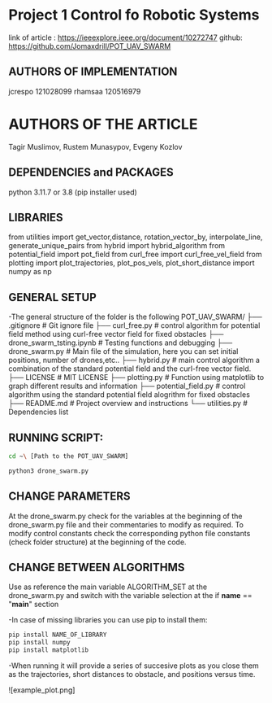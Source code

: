 # Project 1 Control fo Robotic Systems
link of article : https://ieeexplore.ieee.org/document/10272747
github: https://github.com/Jomaxdrill/POT_UAV_SWARM
## AUTHORS OF IMPLEMENTATION
jcrespo 121028099
rhamsaa 120516979

# AUTHORS OF THE ARTICLE
Tagir Muslimov, Rustem Munasypov, Evgeny Kozlov

## DEPENDENCIES and PACKAGES
python 3.11.7 or 3.8
(pip installer used)

## LIBRARIES
from utilities import get_vector,distance, rotation_vector_by, interpolate_line, generate_unique_pairs
from hybrid import hybrid_algorithm
from potential_field import pot_field
from curl_free import curl_free_vel_field
from plotting import plot_trajectories, plot_pos_vels, plot_short_distance
import numpy as np


## GENERAL SETUP
-The general structure of the folder is the following
POT_UAV_SWARM/
├── .gitignore         # Git ignore file
├── curl_free.py       # control algorithm for potential field method using curl-free vector field for fixed obstacles
├── drone_swarm_tsting.ipynb # Testing functions and debugging
├── drone_swarm.py     # Main file of the simulation, here you can set initial positions, number of drones,etc..
├── hybrid.py          # main control algorithm a combination of the standard potential field and the curl-free vector field.
├── LICENSE            # MIT LICENSE
├── plotting.py        # Function using matplotlib to graph different results and information
├── potential_field.py # control algorithm using the standard potential field alogrithm for fixed obstacles
├── README.md          # Project overview and instructions
└── utilities.py       # Dependencies list

## RUNNING SCRIPT:
```sh
cd ~\ [Path to the POT_UAV_SWARM]
```

```sh
python3 drone_swarm.py
```

## CHANGE PARAMETERS

At the drone_swarm.py check for the variables at the beginning of the drone_swarm.py file and their commentaries to modify as required.
To modify control constants check the corresponding python file constants (check folder structure) at the beginning of the code.

## CHANGE BETWEEN ALGORITHMS

Use as reference the main variable ALGORITHM_SET at the drone_swarm.py and switch with the variable selection at the if __name__ == "__main__" section


-In case of missing libraries you can use pip to install them:
```sh
pip install NAME_OF_LIBRARY
pip install numpy
pip install matplotlib
```
-When running it will provide a series of succesive plots as you close them as the trajectories, short distances to obstacle, and positions versus time.

![example_plot.png]


